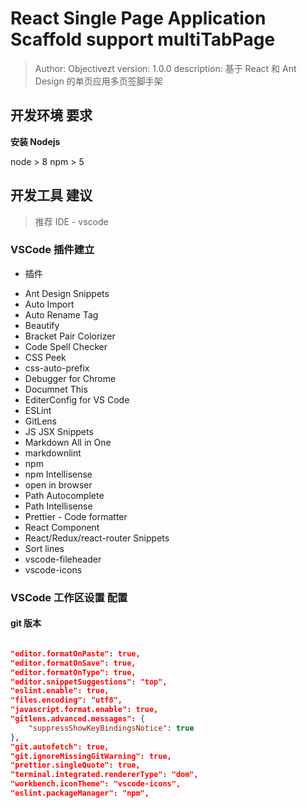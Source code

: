 # React Single Page Application Scaffold support multiTabPage

> Author: Objectivezt
> version: 1.0.0
> description: 基于 React 和 Ant Design 的单页应用多页签脚手架

## 开发环境 要求

**安装 Nodejs**

node > 8
npm > 5

## 开发工具 建议

> 推荐 IDE - vscode

### VSCode 插件建立

-   插件

*   Ant Design Snippets
*   Auto Import
*   Auto Rename Tag
*   Beautify
*   Bracket Pair Colorizer
*   Code Spell Checker
*   CSS Peek
*   css-auto-prefix
*   Debugger for Chrome
*   Documnet This
*   EditerConfig for VS Code
*   ESLint
*   GitLens
*   JS JSX Snippets
*   Markdown All in One
*   markdownlint
*   npm
*   npm Intellisense
*   open in browser
*   Path Autocomplete
*   Path Intellisense
*   Prettier - Code formatter
*   React Component
*   React/Redux/react-router Snippets
*   Sort lines
*   vscode-fileheader
*   vscode-icons

### VSCode 工作区设置 配置

#### git 版本

```json

"editor.formatOnPaste": true,
"editor.formatOnSave": true,
"editor.formatOnType": true,
"editor.snippetSuggestions": "top",
"eslint.enable": true,
"files.encoding": "utf8",
"javascript.format.enable": true,
"gitlens.advanced.messages": {
	"suppressShowKeyBindingsNotice": true
},
"git.autofetch": true,
"git.ignoreMissingGitWarning": true,
"prettier.singleQuote": true,
"terminal.integrated.rendererType": "dom",
"workbench.iconTheme": "vscode-icons",
"eslint.packageManager": "npm",

```
